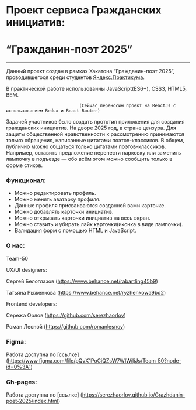 # Проект сервиса Гражданских инициатив:

 # “Гражданин-поэт 2025”
_________________________________

 Данный проект создан в рамках Хакатона “Гражданин-поэт 2025”, проводившегося среди студентов [Яндекс.Практикума](https://praktikum.yandex.ru/).

 В практической работе использованны JavaScript(ES6+), CSS3, HTML5, BEM.
 
                                (Сейчас переносим проект на ReactJs с использованием Redux и React Router)

Задачей участников было создать прототип приложения для создания гражданских инициатив. На дворе 2025 год, в стране цензура. Для защиты общественной нравственности к рассмотрению принимаются только обращения, написанные цитатами поэтов-классиков. В общем, публично можно общаться только цитатами поэтов-классиков. Например, оставить предложение перенести парковку или заменить лампочку в подъезде — обо всём этом можно сообщить только в форме стихов.

### Функционал:
- Можно редактировать профиль.
- Можно менять аватарку профиля.
- Данные профиля присваиваются созданной вами карточке.
- Можно добавлять карточки инициатив.
- Можно открывать карточки инициатив на весь экран.
- Можно ставить и убирать лайк карточки(иконка в виде лампочки).
- Валидация форм с помощью HTML и JavaScript.

### О нас:

Team-50

UX/UI designers:

Сергей Белоглазов (https://www.behance.net/rabartling45b9)

Татьяна Рыженкова (https://www.behance.net/ryzhenkowa9bd2)

Frontend developers:

Сережа Орлов (https://github.com/serezhaorlov) 

Роман Лесной (https://github.com/romanlesnoy)

### Figma:

Работа доступна по [ссылке] (https://www.figma.com/file/pQvX1PoCiQZsW7WIWiIjJs/Team_50?node-id=0%3A1)

### Gh-pages:

Работа доступна по [ссылке] (https://serezhaorlov.github.io/Grazhdanin-poet-2025/index.html)



 
